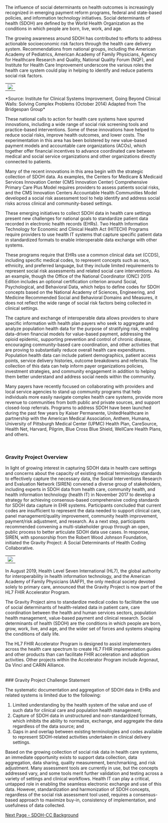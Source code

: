 
The influence of social determinants on health outcomes is increasingly recognized in emerging payment reform programs, federal and state-based policies, and information technology initiatives.  Social determinants of health (SDOH) are defined by the World Health Organization as the conditions in which people are born, live, work, and age.  

The growing awareness around SDOH has contributed to efforts to address actionable socioeconomic risk factors through the health care delivery system.  Recommendations from national groups, including the American Academy of Pediatrics, American Academy of Family Physicians, Agency for Healthcare Research and Quality, National Quality Forum (NQF), and Institute for Health Care Improvement underscore the various roles the health care system could play in helping to identify and reduce patients social risk factors. 

<table><tr><td><img src="wgiyh.png" /></td></tr></table>
*Source: Institute for Clinical Systems Improvement, Going Beyond Clinical Walls: Solving Complex Problems (October 2014) Adapted from The Bridgespan Group*

These national calls to action for health care systems have spurred innovations, including a wide range of social risk screening tools and practice-based interventions.   Some of these innovations have helped to reduce social risks, improve health outcomes, and lower costs.   The experimentation in this area has been bolstered by new value-based payment models and accountable care organizations (ACOs), which together offer financial incentives to advance coordinated care between medical and social service organizations and other organizations directly connected to patients. 

Many of the recent innovations in this area begin with the strategic collection of SDOH data.  As examples, the Centers for Medicare & Medicaid Services Innovation Center (CMS Innovation Center) Comprehensive Primary Care Plus Model requires providers to assess patients social risks, and the CMS Innovation Centers Accountable Health Communities Model developed a social risk assessment tool to help identify and address social risks across clinical and community-based settings. 

These emerging initiatives to collect SDOH data in health care settings present new challenges for national goals to standardize patient data recorded in electronic health records (EHRs).   Two Health Information Technology for Economic and Clinical Health Act (HITECH) Programs require providers to use health IT systems that capture specific patient data in standardized formats to enable interoperable data exchange with other systems. 

These programs require that EHRs use a common clinical data set (CCDS), including specific medical codes, to represent concepts such as race, ethnicity, and preferred language, but they include limited requirements to represent social risk assessments and related social care interventions.  As an example, though the Office of the National Coordinator (ONC) 2015 Edition includes an optional certification criterion around Social, Psychological, and Behavioral Data, which helps to define codes for SDOH concepts based on the National Academy of Sciences, Engineering, and Medicine Recommended Social and Behavioral Domains and Measures, it does not reflect the wide range of social risk factors being collected in clinical settings. 

The capture and exchange of interoperable data allows providers to share specific information with health plan payers who seek to aggregate and analyze population health  data for the purpose of stratifying risk, enabling data-driven financial models for value-based payment, addressing the opioid epidemic, supporting prevention and control of chronic disease, encouraging community-based care coordination, and other activities that are proving to substantially reduce overall health care expenditures.  Population health data can include patient demographics, patient access points, service delivery histories, outcome breakdowns and referrals.  The collection of this data can help inform payer organizations policies, investment strategies, and community engagement in addition to helping them better understand and address social needs within the community.

Many payers have recently focused on collaborating with providers and local service agencies to stand up community programs that help individuals more easily navigate complex health care systems, provide more revenue to communities from both public and private sources, and support closed-loop referrals.  Programs to address SDOH have been launched during the past few years by Kaiser Permanente, UnitedHealthcare in partnership with the American Medical Association, Anthem, Humana, University of Pittsburgh Medical Center (UPMC) Health Plan, CareSource, Health Net, Harvard, Pilgrim, Blue Cross Blue Shield, WellCare Health Plans, and others. 

<br>

### Gravity Project Overview

In light of growing interest in capturing SDOH data in health care settings and concerns about the capacity of existing medical terminology standards to effectively capture the necessary data, the Social Interventions Research and Evaluation Network (SIREN) convened a diverse group of stakeholders, including experts in SDOH data from health care, community health, and health information technology (health IT) in November 2017 to develop a strategy for achieving consensus-based comprehensive coding standards for SDOH data capture in EHR systems.  Participants concluded that current codes are insufficient to represent the data needed to support clinical care, panel management/quality improvement, community health improvement, payment/risk adjustment, and research.  As a next step, participants recommended convening a multi-stakeholder group through an open, public process to better articulate SDOH data use cases.  In response, SIREN, with sponsorship from the Robert Wood Johnson Foundation, initiated the Gravity Project:  A Social Determinants of Health Coding Collaborative.

<table><tr><td><img src="Gravity Project Mission.png" /></td></tr></table>

In August 2019, Health Level Seven International (HL7), the global authority for interoperability in health information technology, and the American Academy of Family Physicians (AAFP), the only medical society devoted solely to primary care, announced that the Gravity Project is now part of the HL7 FHIR Accelerator Program.

The Gravity Project aims to standardize medical codes to facilitate the use of social determinants of health-related data in patient care, care coordination between the health and human services sectors, population health management, value-based payment and clinical research. Social determinants of health (SDOH) are the conditions in which people are born, grow, work, live, and age, and the wider set of forces and systems shaping the conditions of daily life.

The HL7 FHIR Accelerator Program is designed to assist implementers across the health care spectrum to create HL7 FHIR implementation guides and other products than can facilitate FHIR acceleration and adoption activities. Other projects within the Accelerator Program include Argonaut, Da Vinci and CARIN Alliance.

<br>
### Gravity Project Challenge Statement

The systematic documentation and aggregation of SDOH data in EHRs and related systems is limited due to the following: 

1.	Limited understanding by the health system of the value and use of such data for clinical care and population health management; 
2.	Capture of SDOH data in unstructured and non-standardized formats, which inhibits the ability to normalize, exchange, and aggregate the data regardless of the data source; and 
3.	Gaps in and overlap between existing terminologies and codes available to represent SDOH-related activities undertaken in clinical delivery settings.

Based on the growing collection of social risk data in health care systems, an immediate opportunity exists to support data collection, data aggregation, data sharing, quality measurement, benchmarking, and risk adjustment.   Many assessment tools are currently in use, but the concepts addressed vary, and some tools merit further validation and testing across a variety of settings and clinical workflows.  Health IT can play a critical, untapped role in enabling the seamless electronic exchange and use of this data.  However, standardization and harmonization of SDOH concepts, regardless of the social risk assessment tool used, requires a consensus-based approach to maximize buy-in, consistency of implementation, and usefulness of data collected.

[Next Page - SDOH-CC Background](SDOH-CCBackground.html)